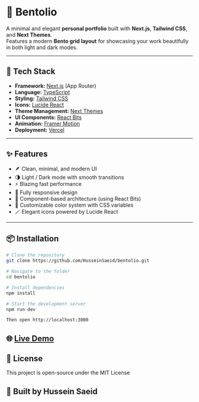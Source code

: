 # 🌿 Bentolio

A minimal and elegant **personal portfolio** built with **Next.js**, **Tailwind CSS**, and **Next Themes**.  
Features a modern **Bento grid layout** for showcasing your work beautifully in both light and dark modes.

---

## 🧩 Tech Stack

- **Framework:** [Next.js](https://nextjs.org/) (App Router)
- **Language:** [TypeScript](https://www.typescriptlang.org/)
- **Styling:** [Tailwind CSS](https://tailwindcss.com/)
- **Icons:** [Lucide React](https://lucide.dev/)
- **Theme Management:** [Next Themes](https://github.com/pacocoursey/next-themes)
- **UI Components:** [React Bits](https://reactbits.dev/)
- **Animation:** [Framer Motion](https://www.framer.com/motion/)
- **Deployment:** [Vercel](https://vercel.com/)

---

## ✨ Features

- 🪶 Clean, minimal, and modern UI  
- 🌗 Light / Dark mode with smooth transitions  
- ⚡ Blazing fast performance  
- 📱 Fully responsive design  
- 🧱 Component-based architecture (using React Bits)  
- 🎨 Customizable color system with CSS variables  
- 🪄 Elegant icons powered by Lucide React  

---

## 📦 Installation

```bash
# Clone the repository
git clone https://github.com/HusseinSaeid/bentolio.git

# Navigate to the folder
cd bentolio

# Install dependencies
npm install

# Start the development server
npm run dev

Then open http://localhost:3000
```
## 🌐 [Live Demo](https://bentolio-portfoilo.vercel.app/)

## 🧾 License
This project is open-source under the MIT License

## 💚 Built by Hussein Saeid
